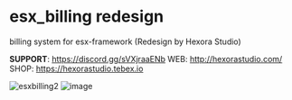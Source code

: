 # esx_billing redesign
 billing system for esx-framework (Redesign by Hexora Studio)

****SUPPORT****: https://discord.gg/sVXjraaENb
WEB: http://hexorastudio.com/ 
SHOP: https://hexorastudio.tebex.io


![esxbilling2](https://github.com/user-attachments/assets/2db0cd25-3742-4608-af8f-73635e24ec0b)
![image](https://github.com/user-attachments/assets/68dff969-e6e5-4e46-903f-888282e9f610)
